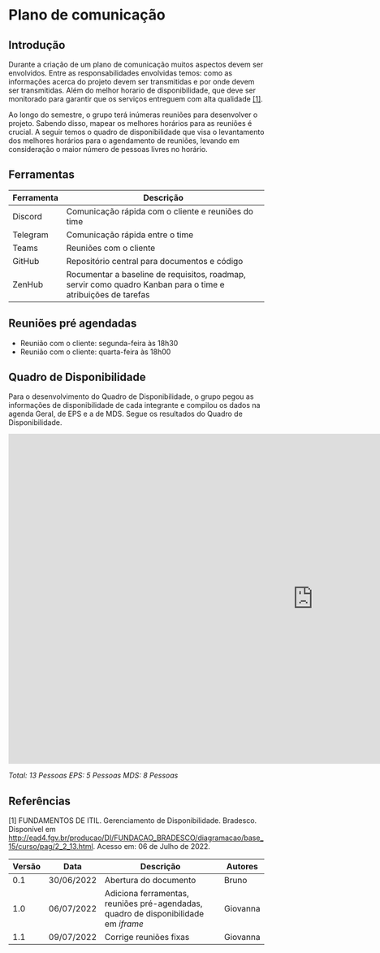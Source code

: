 # Plano de comunicação
## Introdução

Durante a criação de um plano de comunicação muitos aspectos devem ser envolvidos. Entre as responsabilidades envolvidas temos: como as informações acerca do projeto devem ser transmitidas e por onde devem ser transmitidas. Além do melhor horario de disponibilidade, que deve ser monitorado para garantir que os serviços entreguem com alta qualidade [[1]](#ref1).

Ao longo do semestre, o grupo terá inúmeras reuniões para desenvolver o projeto. Sabendo disso, mapear os melhores horários para as reuniões é crucial. A seguir temos o quadro de disponibilidade que visa o levantamento dos melhores horários para o agendamento de reuniões, levando em consideração o maior número de pessoas livres no horário. 

## Ferramentas

| Ferramenta | Descrição |
| ---------- | --------- |
| Discord    | Comunicação rápida com o cliente e reuniões do time |
| Telegram   | Comunicação rápida entre o time |
| Teams      | Reuniões com o cliente |
| GitHub     | Repositório central para documentos e código |
| ZenHub     | Rocumentar a baseline de requisitos, roadmap, servir como quadro Kanban para o time e atribuições de tarefas |


## Reuniões pré agendadas

- Reunião com o cliente: segunda-feira às 18h30
- Reunião com o cliente: quarta-feira às 18h00


## Quadro de Disponibilidade

Para o desenvolvimento do Quadro de Disponibilidade, o grupo pegou as informações de disponibilidade de cada integrante e compilou os dados na agenda Geral, de EPS e a de MDS. Segue os resultados do Quadro de Disponibilidade.

<iframe width="1200" height="650" frameborder="0" scrolling="yes" src="https://docs.google.com/spreadsheets/d/e/2PACX-1vRROOal9ZGGWnF5Cn2N3W2KoW5b1JzAMPGTFBbOoCSaKd9WqwvLR24D4Rra3O35uQ/pubhtml?widget=true&amp;headers=false"></iframe>

*Total: 13 Pessoas*
*EPS: 5 Pessoas*
*MDS: 8 Pessoas*

## Referências

<a id="ref1"></a>
[1] FUNDAMENTOS DE ITIL. Gerenciamento de Disponibilidade. Bradesco. Disponível em <http://ead4.fgv.br/producao/DI/FUNDACAO_BRADESCO/diagramacao/base_15/curso/pag/2_2_13.html>. Acesso em: 06 de Julho de 2022.


| Versão | Data       | Descrição | Autores |
| ------ | ---------- | --------- | ------- |
| 0.1    | 30/06/2022 | Abertura do documento | Bruno |
| 1.0    | 06/07/2022 | Adiciona ferramentas, reuniões pré-agendadas, quadro de disponibilidade em _iframe_ | Giovanna |
| 1.1    | 09/07/2022 | Corrige reuniões fixas | Giovanna |